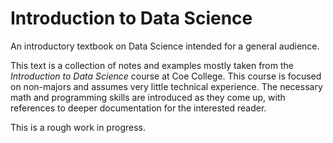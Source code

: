# Introduction to Data Science
An introductory textbook on Data Science intended for a general audience. 

This text is a collection of notes and examples mostly taken from the *Introduction to Data Science* course at Coe College.  This course is focused on non-majors and assumes very little technical experience.  The necessary math and programming skills are introduced as they come up, with references to deeper documentation for the interested reader.  

This is a rough work in progress.
